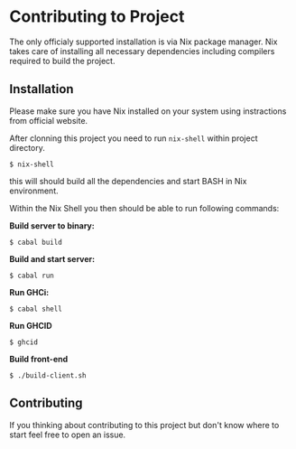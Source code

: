 # Contributing to Project

The only officialy supported installation is via Nix package manager.
Nix takes care of installing all necessary dependencies including
compilers required to build the project.

## Installation

Please make sure you have Nix installed on your system using instractions
from official website.

After clonning this project you need to run `nix-shell` within project directory.

```shell
$ nix-shell
```

this will should build all the dependencies and start BASH in Nix environment.

Within the Nix Shell you then should be able to run following commands:

**Build server to binary:**

```shell
$ cabal build
```

**Build and start server:**

```shell
$ cabal run
```

**Run GHCi:**

```shell
$ cabal shell
```

**Run GHCID**

```shell
$ ghcid
```

**Build front-end**

```shell
$ ./build-client.sh
```

## Contributing

If you thinking about contributing to this project but don't know where to start
feel free to open an issue.
